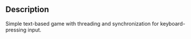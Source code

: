 ## Description

Simple text-based game with threading and synchronization for keyboard-pressing input.
